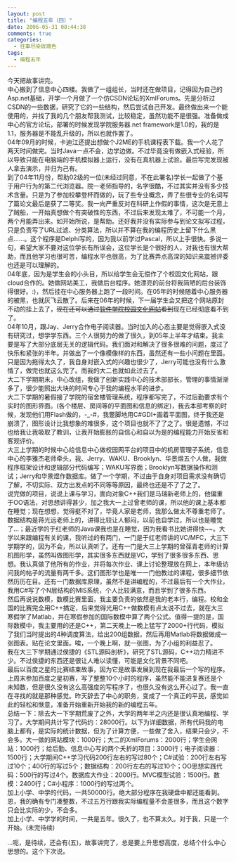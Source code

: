 ```yaml
---
layout: post
title: "编程五年（四）"
date: 2006-05-31 08:44:38
comments: true
categories:
  - 往事尽染玫瑰色
tags:
  - 编程五年
---
```

今天把故事讲完。  
中心搬到了信息中心四楼。我做了一组组长，当时还在做项目，记得因为自己的Asp.net基础，开学一个月做了一个仿CSDN论坛的XmlForums。先是分析过CSDN的一些数据，研究了它的一些结构，然后尝试自己开发。最终做出来一个能使用的，并找了我的几个朋友帮我测试，比较稳定，虽然功能不是很强。准备做成中心的官方论坛，部署的时候发现学院服务器.net framework是1.0的，我的是1.1，服务器是不能乱升级的，所以也就作罢了。  
04年09月的时候，卡迪江还提出想做个J2ME的手机课程表下载。我一个人花了两天时间做完。当时Java一点不会，边学边做。不过毕竟没有做嵌入式经验，所以导致只能在电脑端的手机模拟器上运行，没有在真机器上试验。最后写完发现被人拿去演示，并归为己有。  
到了04年11月份，帮助02级的一位(未经过同意，不在此署名)学长一起做了个基于用户行为的第二代浏览器。院一老师指导的，名字很酷，不过其实并没有多少技术含量。只是为了参加校攀登杯而做的，玩了些专业概念，弄了些很专业的名词写了篇论文最后是获了二等奖。我一向严重反对在科研上作假的事情，这次是无意上了贼船，一开始真想做个有突破性的东西，不过后来发现太难了，不可能一个月，两个月能弄出来。如开始所说，是帮助。还好我并没有实际参与到论文拟写过程，只是负责写了URL过滤、分类算法，所以并不算在我的编程历史上留下什么黑点……。这个程序是Delphi写的，因为我以前学过Pascal，所以上手很快。多说一句，希望大家不要对这位学长有所误会，这位学长是个很好的人，对我也有很大帮助，而且他学习也很可苦，编程水平也很高，为了比赛弄点高深的知识来震撼评委也还是可以理解的。  
04年底，因为是学生会的小头目，所以给学生会无偿作了个校园文化网站，跟cloud合作的。她做网站美工，我做后台程序。她漂亮的前台将我简陋的后台装饰得很好。:)，然后挂在中心服务器上跑了一段时间。在05年的时候随着中心服务器的被黑，也就灰飞云散了。后来在06年的时候，下一届学生会又把这个网站原封不动的挂上去了，<del datetime="2008-11-03T05:54:35+00:00">现在还可以通过<a target="_blank" href="http://ssdut.dlut.edu.cn:88/tuanwei/index.aspx">软件学院校园文化网站</a>看到</del>现在已经彻底看不到了。  
04年10月，跟Jay、Jerry合作电子阅读器。当时加入的心态主要是觉得嵌入式没有研究过，想学学东西。三个人很努力的做了很久，到05年上半年才结束。我主要是写了大部分底层无关的逻辑代码。我们面对和解决了很多很难的问题，度过了快乐和紧张的半年。并做出了一个像模像样的东西，虽然还有一些小问题在里面。只是因为拖得太久了，我自身对嵌入式的兴趣也很少了，Jerry可能也没有什么激情了，做完也就这么完了。而我的大二也就如此过去了。  
大二下学期期末，中心改组，我做了创新实践中心的技术部部长，管理的事情渐渐多了，很少能照出大块的时间专心于我的编程水平的进步。  
大二下学期的暑假接了学院的宿舍楼管理系统，程序都写完了，不过后勤要求有个实时的图形界面。(各个楼层、房间等的平面图和信息的绑定)，我去本部考察的时候，发现他们用Flash做的，-_-#，我蹩脚地用C#GDI+画着平面图，终于我还是崩溃了，图形设计比我想象的难很多，这个项目也就不了了之了。很是遗憾，不过也给我让我吸取了教训，让我开始膨胀的自信心和自以为是的编程能力开始反省和客观评价。  
大三上学期的时候中心给信息中心做校园网平台的项目中的机房管理子系统，信息中心的李雅杰老师牵头，我、Jerry、WAKU、Brooklyn、华景煜五个人做，我做程序框架设计和逻辑部分代码编写；WAKU写界面；Brooklyn写数据操作和测试；Jerry和华景煜作数据库。做了一个学期，不过由于自身对项目需求没有确切了解，不切实际、双方出发点的不同等等原因，最终也还是不了了之了。  
说完做的项目，说说上课与学习，面向对象C++我们是马瑞新老师上的，他偏重于OO语法，对思想讲得甚少，加之我大一上过曾老师的课，所以他的课上基本都在睡觉；现在想想，觉得挺不对了，毕竟人家是老师，我那么做太不尊重老师了。数据结构是蒋光远老师上的，讲得比较让人郁闷，以前也自学过，所以也是睡觉了&#8230;；最近学的于红老师的Java课我也是在睡觉，因为我看书比她讲得快~~。大学以来跟编程有关的课，我听过的有两门，一门是于红老师讲的VC/MFC，大三下学期学的，因为不会，所以认真听了。还有一门是大三上学期的曾葆青老师的计算机图形学，虽然叫做图形学，其实很多东西就是VC，学到了很多很多东西、思想。我认真做了他所有的作业，并将每次作业、课上讨论整理放在网上，本年级访问我的帖子的流量有两千多。这们图形学也是唯一一门他教过的课程，很多细节依然历历在目。还有一门数据库原理，虽然不是讲编程的，不过最后有一个大作业，我用C#写了个N层结构的MIS系统，个人比较满意，而且学到了很多东西。  
然后再说说数模，数模比赛里面，我主要负责的依然是我的老本行，编程。校和全国的比赛完全用C++搞定，后来觉得光用C++做数模有点太说不过去，就在大三寒假学了Matlab，并在寒假参加的国际数模中算了两个公式。值得一提的是，国际数模中，我主要用的还是C++，第二天晚上一晚上猛写了2000+行代码，模拟了我们当时提出的4种调度算法，给出200组数据，然后再用Matlab将数据做成一张图表。贴在论文里面。唉，一个晚上啊，就一张图，为了小组的利益忍了。  
我在大三下学期通过侯捷的《STL源码剖析》，研究了STL源码，C++功力精进不少。不过侯捷的东西还是很让人难以读懂，可能是文化背景不同吧。  
最后以百度之星的比赛结束故事，因为它是故事发展到现在我最后一个写的程序。上周末参加百度之星初赛，写了整整10个小时的程序，虽然能不能进复赛还是个未知数，但是很久没有这么高强度的写程序了，也很久没有这么开心过了。我一直在寻找的就是那种感觉。昨天辞去了中心的职务，变成了一个真正的平民，感觉如此的轻松和惬意，准备开始重新开始我的新的编程五年。  
总结一下：除去大一下学期荒废了之外，大学的两年半之内还是很认真地编程、学习了。大学期间共计写了代码约：28000行。以下为详细数据，所有代码我的电脑上都有，是实际的统计数据，但为了计算方便，一些做了舍入，结果只会少，不会多。大一做的网站模块：1000行；大二的XmlForums：2000行；学生会网站：1000行；给后勤、信息中心写的两个夭折的项目：3000行；电子阅读器：1500行；大学期间C++学习代码200行左右的写过80个；C#试验：200行左右写过10个；400行的写过5个；数据结构：200行左右的写过10个；OO思想实践代码：500行的写过4个。数据库大作业：2000行。MVC模型试验：1500行。数模：2400行；C#小程序：1000行的写过两个。  
加上小学、中学的代码，一共50000行。绝大部分程序在我硬盘中都还能看到。恩，我的确有专门凑整数，不过五万行跟我实际编程量不会差很多，而且这个数字只会比实际的少，不会多。  
加上小学、中学学的时间，一共是五年。很久了，也不算太久。对于我，只是一个开始。(未完待续)

&#8230;呃，是待续，还会有(五)，故事讲完了，总是要上升思想高度，总结个什么中心思想的。这个下次说。
